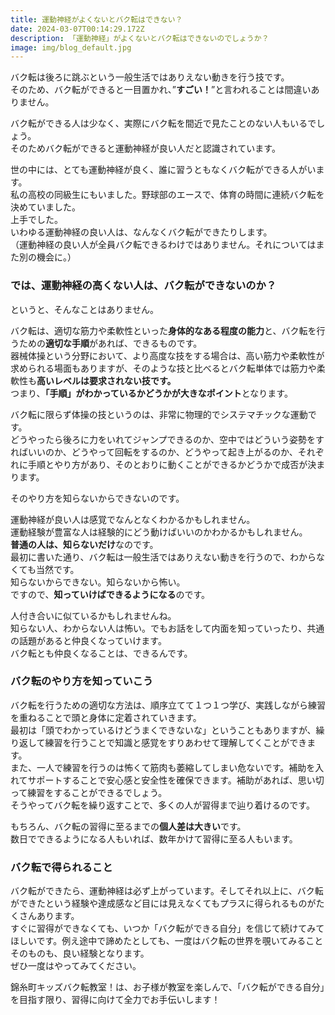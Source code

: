 ```yaml
---
title: 運動神経がよくないとバク転はできない？
date: 2024-03-07T00:14:29.172Z
description: 「運動神経」がよくないとバク転はできないのでしょうか？
image: img/blog_default.jpg
---
```

バク転は後ろに跳ぶという一般生活ではありえない動きを行う技です。\
そのため、バク転ができると一目置かれ、”**すごい！**”と言われることは間違いありません。

バク転ができる人は少なく、実際にバク転を間近で見たことのない人もいるでしょう。\
そのためバク転ができると運動神経が良い人だと認識されています。

世の中には、とても運動神経が良く、誰に習うともなくバク転ができる人がいます。\
私の高校の同級生にもいました。野球部のエースで、体育の時間に連続バク転を決めていました。\
上手でした。\
いわゆる運動神経の良い人は、なんなくバク転ができたりします。\
（運動神経の良い人が全員バク転できるわけではありません。それについてはまた別の機会に。）

### では、運動神経の高くない人は、バク転ができないのか？

というと、そんなことはありません。

バク転は、適切な筋力や柔軟性といった**身体的なある程度の能力**と、バク転を行うための**適切な手順**があれば、できるものです。\
器械体操という分野において、より高度な技をする場合は、高い筋力や柔軟性が求められる場面もありますが、そのような技と比べるとバク転単体では筋力や柔軟性も**高いレベルは要求されない技です。**\
つまり、**「手順」がわかっているかどうかが大きなポイント**となります。

バク転に限らず体操の技というのは、非常に物理的でシステマチックな運動です。\
どうやったら後ろに力をいれてジャンプできるのか、空中ではどういう姿勢をすればいいのか、どうやって回転をするのか、どうやって起き上がるのか、それぞれに手順とやり方があり、そのとおりに動くことができるかどうかで成否が決まります。

そのやり方を知らないからできないのです。

運動神経が良い人は感覚でなんとなくわかるかもしれません。\
運動経験が豊富な人は経験的にどう動けばいいのかわかるかもしれません。\
**普通の人は、知らないだけ**なのです。\
最初に書いた通り、バク転は一般生活ではありえない動きを行うので、わからなくても当然です。\
知らないからできない。知らないから怖い。\
ですので、**知っていけばできるようになる**のです。

人付き合いに似ているかもしれませんね。\
知らない人、わからない人は怖い。でもお話をして内面を知っていったり、共通の話題があると仲良くなっていけます。\
バク転とも仲良くなることは、できるんです。

### バク転のやり方を知っていこう

バク転を行うための適切な方法は、順序立てて１つ１つ学び、実践しながら練習を重ねることで頭と身体に定着されていきます。\
最初は「頭でわかっているけどうまくできないな」ということもありますが、繰り返して練習を行うことで知識と感覚をすりあわせて理解してくことができます。\
また、一人で練習を行うのは怖くて筋肉も萎縮してしまい危ないです。補助を入れてサポートすることで安心感と安全性を確保できます。補助があれば、思い切って練習をすることができるでしょう。\
そうやってバク転を繰り返すことで、多くの人が習得まで辿り着けるのです。

もちろん、バク転の習得に至るまでの**個人差は大きい**です。\
数日でできるようになる人もいれば、数年かけて習得に至る人もいます。

### バク転で得られること

バク転ができたら、運動神経は必ず上がっています。そしてそれ以上に、バク転ができたという経験や達成感など目には見えなくてもプラスに得られるものがたくさんあります。\
すぐに習得ができなくても、いつか「バク転ができる自分」を信じて続けてみてほしいです。例え途中で諦めたとしても、一度はバク転の世界を覗いてみることそのものも、良い経験となります。\
ぜひ一度はやってみてください。

錦糸町キッズバク転教室！は、お子様が教室を楽しんで、「バク転ができる自分」を目指す限り、習得に向けて全力でお手伝いします！